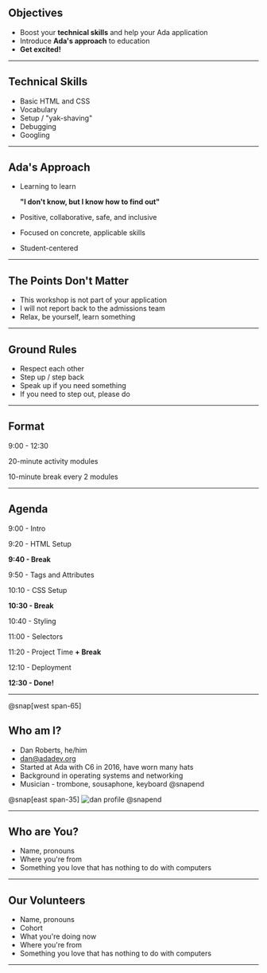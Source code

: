 ## Objectives

- Boost your **technical skills** and help your Ada application
- Introduce **Ada's approach** to education
- **Get excited!**

---

## Technical Skills

- Basic HTML and CSS
- Vocabulary
- Setup / "yak-shaving"
- Debugging
- Googling

---

## Ada's Approach

- Learning to learn

    **"I don't know, but I know how to find out"**
- Positive, collaborative, safe, and inclusive
- Focused on concrete, applicable skills
- Student-centered

---

## The Points Don't Matter

- This workshop is not part of your application
- I will not report back to the admissions team
- Relax, be yourself, learn something

---

## Ground Rules

- Respect each other
- Step up / step back
- Speak up if you need something
- If you need to step out, please do

---

## Format

9:00 - 12:30

20-minute activity modules

10-minute break every 2 modules

---

## Agenda

9:00 - Intro

9:20 - HTML Setup

**9:40 - Break**

9:50 - Tags and Attributes

10:10 - CSS Setup

**10:30 - Break**

10:40 - Styling

11:00 - Selectors

11:20 - Project Time **+ Break**

12:10 - Deployment

**12:30 - Done!**

---

@snap[west span-65]
## Who am I?

- Dan Roberts, he/him
- [dan@adadev.org](mailto:dan@adadev.org)
- Started at Ada with C6 in 2016, have worn many hats
- Background in operating systems and networking
- Musician - trombone, sousaphone, keyboard
@snapend

@snap[east span-35]
![dan profile](assets/images/dan-flowers.png)
@snapend

---

## Who are You?

- Name, pronouns
- Where you're from
- Something you love that has nothing to do with computers

---

## Our Volunteers

- Name, pronouns
- Cohort
- What you're doing now
- Where you're from
- Something you love that has nothing to do with computers

---